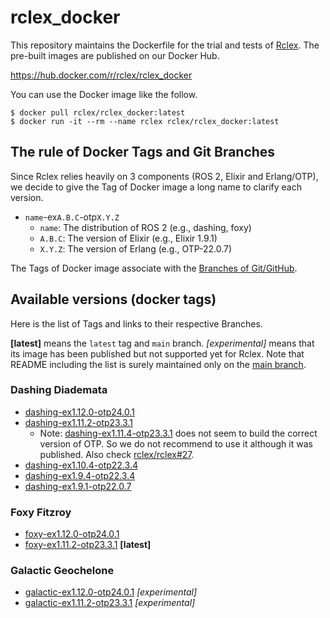 # rclex_docker

This repository maintains the Dockerfile for the trial and tests of [Rclex](https://github.com/rclex/rclex). The pre-built images are published on our Docker Hub.

https://hub.docker.com/r/rclex/rclex_docker

You can use the Docker image like the follow.

```
$ docker pull rclex/rclex_docker:latest
$ docker run -it --rm --name rclex rclex/rclex_docker:latest
```

## The rule of Docker Tags and Git Branches

Since Rclex relies heavily on 3 components (ROS 2, Elixir and Erlang/OTP), we decide to give the Tag of Docker image a long name to clarify each version.

- `name`-ex`A.B.C`-otp`X.Y.Z`
  - `name`: The distribution of ROS 2 (e.g., dashing, foxy)
  - `A.B.C`: The version of Elixir (e.g., Elixir 1.9.1)
  - `X.Y.Z`: The version of Erlang (e.g., OTP-22.0.7)

The Tags of Docker image associate with the [Branches of Git/GitHub](https://github.com/rclex/rclex_docker/branches). 

## Available versions (docker tags)

Here is the list of Tags and links to their respective Branches.

**[latest]** means the `latest` tag and `main` branch.
_[experimental]_ means that its image has been published but not supported yet for Rclex. Note that README including the  list is surely maintained only on the [main branch](https://github.com/rclex/rclex_docker#the-rule-of-docker-tags-and-git-branches).

### Dashing Diademata

- [dashing-ex1.12.0-otp24.0.1](https://github.com/rclex/rclex_docker/tree/dashing-ex1.12.0-otp24.0.1)
- [dashing-ex1.11.2-otp23.3.1](https://github.com/rclex/rclex_docker/tree/dashing-ex1.11.2-otp23.3.1)
  - Note: [dashing-ex1.11.4-otp23.3.1](https://github.com/rclex/rclex_docker/tree/dashing-ex1.11.4-otp23.3.1) does not seem to build the correct version of OTP. So we do not recommend to use it although it was published.  Also check [rclex/rclex#27](https://github.com/rclex/rclex/issues/27).
- [dashing-ex1.10.4-otp22.3.4](https://github.com/rclex/rclex_docker/tree/dashing-ex1.10.4-otp22.3.4)
- [dashing-ex1.9.4-otp22.3.4](https://github.com/rclex/rclex_docker/tree/dashing-ex1.9.1-otp22.3.4)
- [dashing-ex1.9.1-otp22.0.7](https://github.com/rclex/rclex_docker/tree/dashing-ex1.9.1-otp22.0.7)

### Foxy Fitzroy

- [foxy-ex1.12.0-otp24.0.1](https://github.com/rclex/rclex_docker/tree/foxy-ex1.12.0-otp24.0.1)
- [foxy-ex1.11.2-otp23.3.1](https://github.com/rclex/rclex_docker/tree/foxy-ex1.11.2-otp23.3.1) **[latest]**

### Galactic Geochelone

- [galactic-ex1.12.0-otp24.0.1](https://github.com/rclex/rclex_docker/tree/galactic-ex1.12.0-otp24.0.1) _[experimental]_
- [galactic-ex1.11.2-otp23.3.1](https://github.com/rclex/rclex_docker/tree/galactic-ex1.11.2-otp23.3.1) _[experimental]_
